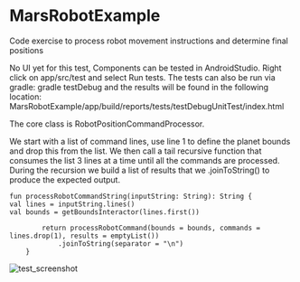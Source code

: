 # MarsRobotExample
Code exercise to process robot movement instructions and determine final positions

No UI yet for this test,
Components can be tested in AndroidStudio.
Right click on app/src/test and select Run tests.
The tests can also be run via gradle: gradle testDebug and the results will be found in the following location:
MarsRobotExample/app/build/reports/tests/testDebugUnitTest/index.html

The core class is RobotPositionCommandProcessor.

We start with a list of command lines, use line 1 to define the planet bounds and drop this from the list.
We then call a tail recursive function that consumes the list 3 lines at a time until all the commands are processed.
During the recursion we build a list of results that we .joinToString() to produce the expected output.
```
fun processRobotCommandString(inputString: String): String {
val lines = inputString.lines()
val bounds = getBoundsInteractor(lines.first())

        return processRobotCommand(bounds = bounds, commands = lines.drop(1), results = emptyList())
            .joinToString(separator = "\n")
    }
```

![test_screenshot](https://github.com/bennettandy/MarsRobotExample/assets/1751538/b841c7cd-5187-45a6-be38-f1aad94bc807)
